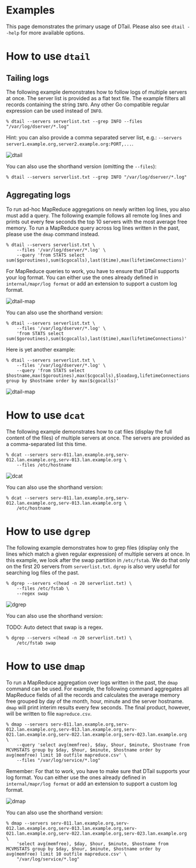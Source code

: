 Examples
========

This page demonstrates the primary usage of DTail. Please also see ``dtail --help`` for more available options.

# How to use ``dtail``

## Tailing logs

The following example demonstrates how to follow logs of multiple servers at once. The server list is provided as a flat text file. The example filters all records containing the string ``INFO``. Any other Go compatible regular expression can be used instead of ``INFO``.

```shell
% dtail --servers serverlist.txt --grep INFO --files "/var/log/dserver/*.log"
```

Hint: you can also provide a comma separated server list, e.g.: `--servers server1.example.org,server2.example.org:PORT,...`.

![dtail](dtail.gif "Tail example")

You can also use the shorthand version (omitting the `--files`):

```shell
% dtail --servers serverlist.txt --grep INFO "/var/log/dserver/*.log"
```

## Aggregating logs

To run ad-hoc MapReduce aggregations on newly written log lines, you also must add a query. The following example follows all remote log lines and prints out every few seconds the top 10 servers with the most average free memory. To run a MapReduce query across log lines written in the past, please use the ``dmap`` command instead.

```shell
% dtail --servers serverlist.txt \
    --files '/var/log/dserver/*.log' \
    --query 'from STATS select sum($goroutines),sum($cgocalls),last($time),max(lifetimeConnections)'
```

For MapReduce queries to work, you have to ensure that DTail supports your log format. You can either use the ones already defined in ``internal/mapr/log format`` or add an extension to support a custom log format.

![dtail-map](dtail-map.gif "Tail mapreduce example")

You can also use the shorthand version:

```shell
% dtail --servers serverlist.txt \
    --files '/var/log/dserver/*.log' \
    'from STATS select sum($goroutines),sum($cgocalls),last($time),max(lifetimeConnections)'
```
Here is yet another example:

```shell
% dtail --servers serverlist.txt \
    --files '/var/log/dserver/*.log' \
    --query 'from STATS select $hostname,max($goroutines),max($cgocalls),$loadavg,lifetimeConnections group by $hostname order by max($cgocalls)'
```

![dtail-map](dtail-map2.gif "Tail mapreduce example 2")

# How to use ``dcat``

The following example demonstrates how to cat files (display the full content of the files) of multiple servers at once. The servers are provided as a comma-separated list this time.

```shell
% dcat --servers serv-011.lan.example.org,serv-012.lan.example.org,serv-013.lan.example.org \
    --files /etc/hostname
```

![dcat](dcat.gif "Cat example")

You can also use the shorthand version:

```shell
% dcat --servers serv-011.lan.example.org,serv-012.lan.example.org,serv-013.lan.example.org \
    /etc/hostname
```

# How to use ``dgrep``

The following example demonstrates how to grep files (display only the lines which match a given regular expression) of multiple servers at once. In this example, we look after the swap partition in ``/etc/fstab``. We do that only on the first 20 servers from ``serverlist.txt``. ``dgrep`` is also very useful for searching log files of the past.

```shell
% dgrep --servers <(head -n 20 serverlist.txt) \
    --files /etc/fstab \
    --regex swap
```

![dgrep](dgrep.gif "Grep example")

You can also use the shorthand version:

TODO: Auto detect that swap is a regex.
```shell
% dgrep --servers <(head -n 20 serverlist.txt) \
    /etc/fstab swap
```

# How to use ``dmap``

To run a MapReduce aggregation over logs written in the past, the ``dmap`` command can be used. For example, the following command aggregates all MapReduce fields of all the records and calculates the average memory free grouped by day of the month, hour, minute and the server hostname. ``dmap`` will print interim results every few seconds. The final product, however, will be written to file ``mapreduce.csv``.

```shell
% dmap --servers serv-011.lan.example.org,serv-012.lan.example.org,serv-013.lan.example.org,serv-021.lan.example.org,serv-022.lan.example.org,serv-023.lan.example.org \
    --query 'select avg(memfree), $day, $hour, $minute, $hostname from MCVMSTATS group by $day, $hour, $minute, $hostname order by avg(memfree) limit 10 outfile mapreduce.csv' \
    --files "/var/log/service/*.log"
```

Remember: For that to work, you have to make sure that DTail supports your log format. You can either use the ones already defined in ``internal/mapr/log format`` or add an extension to support a custom log format.

![dmap](dmap.gif "DMap example")

You can also use the shorthand version:

```shell
% dmap --servers serv-011.lan.example.org,serv-012.lan.example.org,serv-013.lan.example.org,serv-021.lan.example.org,serv-022.lan.example.org,serv-023.lan.example.org \
    'select avg(memfree), $day, $hour, $minute, $hostname from MCVMSTATS group by $day, $hour, $minute, $hostname order by avg(memfree) limit 10 outfile mapreduce.csv' \
    "/var/log/service/*.log"
```
